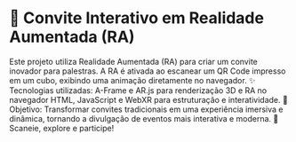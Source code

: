 # 🎲 Convite Interativo em Realidade Aumentada (RA)
Este projeto utiliza Realidade Aumentada (RA) para criar um convite inovador para palestras. A RA é ativada ao escanear um QR Code impresso em um cubo, exibindo uma animação diretamente no navegador.
✨ Tecnologias utilizadas: A-Frame e AR.js para renderização 3D e RA no navegador HTML, JavaScript e WebXR para estruturação e interatividade.
🎯 Objetivo: Transformar convites tradicionais em uma experiência imersiva e dinâmica, tornando a divulgação de eventos mais interativa e moderna.
🚀 Scaneie, explore e participe!
